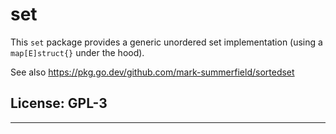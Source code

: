 # set

This `set` package provides a generic unordered set implementation
(using a `map[E]struct{}` under the hood).

See also https://pkg.go.dev/github.com/mark-summerfield/sortedset

## License: GPL-3


---
